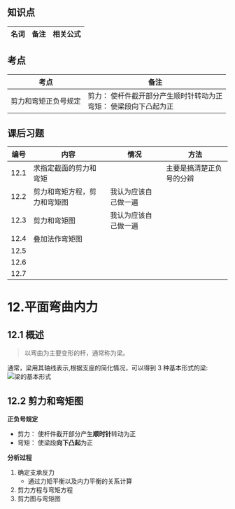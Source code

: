 ## 知识点

| 名词      | 备注                             | 相关公式        |
| ------- | ------------------------------ | ----------- |


## 考点

| 考点         | 备注                                    |
| ---------- | ------------------------------------- |
| 剪力和弯矩正负号规定 | 剪力： 使杆件截开部分产生顺时针转动为正<br>弯矩： 使梁段向下凸起为正 |


## 课后习题

| 编号   | 内容             | 情况         | 方法           |
| ---- | -------------- | ---------- | ------------ |
| 12.1 | 求指定截面的剪力和弯矩    |            | 主要是搞清楚正负号的分辨 |
| 12.2 | 剪力和弯矩方程，剪力和弯矩图 | 我认为应该自己做一遍 |              |
| 12.3 | 剪力和弯矩图         | 我认为应该自己做一遍 |              |
| 12.4 | 叠加法作弯矩图        |            |              |
| 12.5 |                |            |              |
| 12.6 |                |            |              |
| 12.7 |                |            |              |

# 12.平面弯曲内力

## 12.1 概述

> 以弯曲为主要变形的杆，通常称为梁。

通常，梁用其轴线表示,根据支座的简化情况，可以得到 3 种基本形式的梁:
![梁的基本形式](./img/梁的分类.png)

## 12.2 剪力和弯矩图

**正负号规定**

-   剪力： 使杆件截开部分产生**顺时针**转动为正
-   弯矩： 使梁段**向下凸起**为正

**分析过程**

1. 确定支承反力
    - 通过力矩平衡以及内力平衡的关系计算
2. 剪力方程与弯矩方程
3. 剪力图与弯矩图
